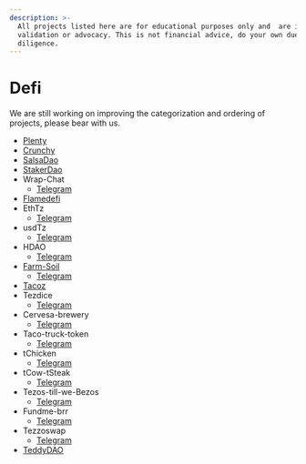 ```yaml
---
description: >-
  All projects listed here are for educational purposes only and  are in no way
  validation or advocacy. This is not financial advice, do your own due
  diligence.
---
```


# Defi

We are still working on improving the categorization and ordering of projects, please bear with us.

* [Plenty](https://www.plentydefi.com/%20)
* [Crunchy](https://crunchy.network/)
* [SalsaDao](https://salsadao.xyz/#/)
* [StakerDao](https://www.stakerdao.com/%20)
* Wrap-Chat
  * [Telegram](https://t.me/wrapchat%20)
* [Flamedefi](https://www.spacefarm.xyz/%20)
* EthTz
  * [Telegram](https://t.me/ETHtz)
* usdTz
  * [Telegram](https://t.me/USDtezos)
* HDAO
  * [Telegram](https://t.me/hdaochat)
* [Farm-Soil](https://t.me/joinchat/VIYX-e98kCk1NDkx%20)
  * [Telegram](https://t.me/joinchat/VIYX-e98kCk1NDkx%20)
* [Tacoz](https://tacoz.cash/%20)
* Tezdice
  * [Telegram](https://t.me/TezDice%20)
* Cervesa-brewery
  * [Telegram](https://t.me/cervezabrewery)
* Taco-truck-token
  * [Telegram](https://t.me/tacofoodtruck)
* tChicken
  * [Telegram](https://t.me/tChicken%20)
* tCow-tSteak
  * [Telegram](https://t.me/tSteaker%20)
* Tezos-till-we-Bezos
  * [Telegram](https://t.me/joinchat/AdryqIs_Ct9iMWY0%20)
* Fundme-brr
  * [Telegram](https://t.me/BrrFundMe)
* Tezzoswap
  * [Telegram](https://t.me/TezosSwap)
* [TeddyDAO](https://t.me/Teddy_DAO)

